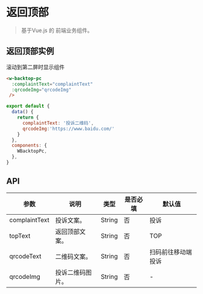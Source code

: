 # 返回顶部
> 基于Vue.js 的 前端业务组件。

## 返回顶部实例
滚动到第二屏时显示组件


```` html
<w-backtop-pc
  :complaintText="complaintText"
  :qrcodeImg="qrcodeImg"
 />
````

``` js
export default {
  data() {
    return {
      complaintText: '投诉二维码',
      qrcodeImg:'https://www.baidu.com/'
    }
  },
  components: {
    WBacktopPc,
  },
}
```


<div class="backtop-pc-demo">
 <w-backtop-pc
  :complaintText="complaintText"
  :qrcodeImg="qrcodeImg"
 />
 </div>

## API

|参数|说明|类型|是否必填|默认值|
|---|----|---|-------|-----|
|complaintText|投诉文案。|String|否|投诉|
|topText|返回顶部文案。|String|否|TOP|
|qrcodeText|二维码文案。|String|否|扫码前往移动端投诉|
|qrcodeImg|投诉二维码图片。|String|否|-|

<script>
import WBacktopPc from './BacktopPc';

export default {
  data() {
    return {
      complaintText: '投诉二维码',
      qrcodeImg: 'https://ss0.bdstatic.com/70cFvHSh_Q1YnxGkpoWK1HF6hhy/it/u=3245994356,1314206822&fm=27&gp=0.jpg'
    }
  },
  components: {
    WBacktopPc,
  },
}
</script>
<style lang="scss" scope>
@import './assets/style/backtoppc.scss';
</style>
